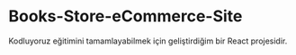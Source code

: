 # Books-Store-eCommerce-Site
Kodluyoruz eğitimini tamamlayabilmek için geliştirdiğim bir React projesidir.

